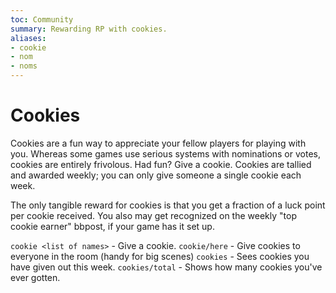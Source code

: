 ```yaml
---
toc: Community
summary: Rewarding RP with cookies.
aliases:
- cookie
- nom
- noms
---
```

# Cookies

Cookies are a fun way to appreciate your fellow players for playing with you.  Whereas some games use serious systems with nominations or votes, cookies are entirely frivolous.  Had fun?  Give a cookie.  Cookies are tallied and awarded weekly; you can only give someone a single cookie each week. 

The only tangible reward for cookies is that you get a fraction of a luck point per cookie received.  You also may get recognized on the weekly "top cookie earner" bbpost, if your game has it set up.

`cookie <list of names>` - Give a cookie.
`cookie/here` - Give cookies to everyone in the room (handy for big scenes)
`cookies` - Sees cookies you have given out this week.
`cookies/total` - Shows how many cookies you've ever gotten.
